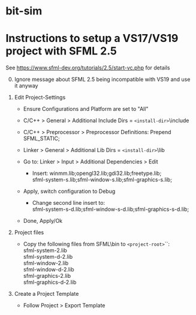 # bit-sim


# Instructions to setup a VS17/VS19 project with SFML 2.5
See https://www.sfml-dev.org/tutorials/2.5/start-vc.php for details

0. Ignore message about SFML 2.5 being incompatible with VS19 and use it anyway

1. Edit Project-Settings
    - Ensure Configurations and Platform are set to "All"
    - C/C++ > General > Additional Include Dirs = `<install-dir>`\include
    - C/C++ > Preprocessor > Preprocessor Definitions: Prepend SFML_STATIC;
    - Linker > General > Additional Lib Dirs = `<install-dir>`\lib

    - Go to: Linker > Input > Additional Dependencies > Edit 
        - Insert: 
            winmm.lib;opengl32.lib;gdi32.lib;freetype.lib;\
            sfml-system-s.lib;sfml-window-s.lib;sfml-graphics-s.lib;
    - Apply, switch configuration to Debug
        - Change second line insert to:\
            sfml-system-s-d.lib;sfml-window-s-d.lib;sfml-graphics-s-d.lib;

    - Done, Apply/Ok

2. Project files
    - Copy the following files from SFML\bin to `<project-root>`\`<project-name>`:\
        sfml-system-2.lib\
        sfml-system-d-2.lib\
        sfml-window-2.lib\
        sfml-window-d-2.lib\
        sfml-graphics-2.lib\
        sfml-graphics-d-2.lib

3. Create a Project Template
    - Follow Project > Export Template
